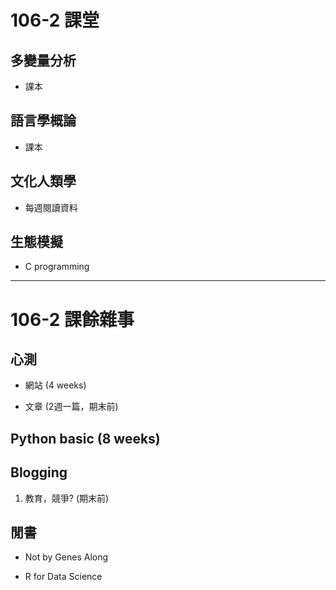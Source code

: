﻿# 106-2 課堂

## 多變量分析
- 課本

## 語言學概論
- 課本


## 文化人類學
- 每週閱讀資料


## 生態模擬
- C programming



-----------------------------------

# 106-2 課餘雜事


## 心測

- 網站 (4 weeks)

- 文章 (2週一篇，期末前)


## Python basic (8 weeks)



## Blogging

1. 教育，競爭? (期末前)



## 閒書

- Not by Genes Along

- R for Data Science

